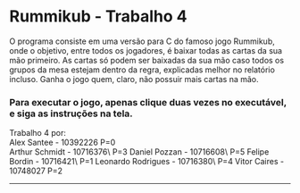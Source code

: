 # Rummikub - Trabalho 4

O programa consiste em uma versão para C do famoso jogo Rummikub, onde o objetivo, entre todos os jogadores, é baixar todas as cartas da sua mão primeiro. As cartas só podem ser baixadas da sua mão caso todos os grupos da mesa estejam dentro da regra, explicadas melhor no relatório incluso. Ganha o jogo quem, claro, não possuir mais cartas na mão.

### Para executar o jogo, apenas clique duas vezes no executável, e siga as instruções na tela.

Trabalho 4 por:  
Alex Santee - 10392226 P=0 \
Arthur Schmidt - 10716376\ P=3
Daniel Pozzan - 10716608\ P=5
Felipe Bordin - 10716421\ P=1
Leonardo Rodrigues - 10716380\ P=4
Vitor Caires - 10748027 P=2

--------
